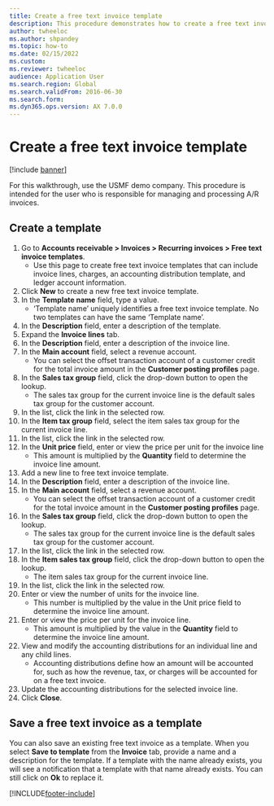 ```yaml
--- 
title: Create a free text invoice template
description: This procedure demonstrates how to create a free text invoice template, including a step-by-step process that details creating a template.
author: twheeloc
ms.author: shpandey
ms.topic: how-to
ms.date: 02/15/2022
ms.custom:
ms.reviewer: twheeloc 
audience: Application User 
ms.search.region: Global
ms.search.validFrom: 2016-06-30
ms.search.form:  
ms.dyn365.ops.version: AX 7.0.0 
---
```


# Create a free text invoice template

[!include [banner](../includes/banner.md)]

For this walkthrough, use the USMF demo company. This procedure is intended for the user who is responsible for managing and processing A/R invoices.

## Create a template

1. Go to **Accounts receivable > Invoices > Recurring invoices > Free text invoice templates**.
    * Use this page to create free text invoice templates that can include invoice lines, charges, an accounting distribution template, and ledger account information.  
2. Click **New** to create a new free text invoice template.
3. In the **Template name** field, type a value.
    * ‘Template name’ uniquely identifies a free text invoice template. No two templates can have the same ‘Template name’.  
4. In the **Description** field, enter a description of the template.
5. Expand the **Invoice lines** tab.
6. In the **Description** field, enter a description of the invoice line.
7. In the **Main account** field, select a revenue account.
    * You can select the offset transaction account of a customer credit for the total invoice amount in the **Customer posting profiles** page.  
8. In the **Sales tax group** field, click the drop-down button to open the lookup.
    * The sales tax group for the current invoice line is the default sales tax group for the customer account.  
9. In the list, click the link in the selected row.
10. In the **Item tax group** field, select the item sales tax group for the current invoice line.
11. In the list, click the link in the selected row.
12. In the **Unit price** field, enter or view the price per unit for the invoice line
    * This amount is multiplied by the **Quantity** field to determine the invoice line amount.  
13. Add a new line to free text invoice template.
14. In the **Description** field, enter a description of the invoice line.
15. In the **Main account** field, select a revenue account.
    * You can select the offset transaction account of a customer credit for the total invoice amount in the **Customer posting profiles** page.  
16. In the **Sales tax group** field, click the drop-down button to open the lookup.
    * The sales tax group for the current invoice line is the default sales tax group for the customer account.  
17. In the list, click the link in the selected row.
18. In the **Item sales tax group** field, click the drop-down button to open the lookup.
    * The item sales tax group for the current invoice line.  
19. In the list, click the link in the selected row.
20. Enter or view the number of units for the invoice line.
    * This number is multiplied by the value in the Unit price field to determine the invoice line amount.  
21. Enter or view the price per unit for the invoice line. 
    * This amount is multiplied by the value in the **Quantity** field to determine the invoice line amount.  
22. View and modify the accounting distributions for an individual line and any child lines.
    * Accounting distributions define how an amount will be accounted for, such as how the revenue, tax, or charges will be accounted for on a free text invoice.  
23. Update the accounting distributions for the selected invoice line.
24. Click **Close**.

## Save a free text invoice as a template
You can also save an existing free text invoice as a template. When you select **Save to template** from the **Invoice** tab, provide a name and a description for the template. If a template with the name already exists, you will see a notification that a template with that name already exists. You can still click on **Ok** to replace it. 


[!INCLUDE[footer-include](../../includes/footer-banner.md)]
